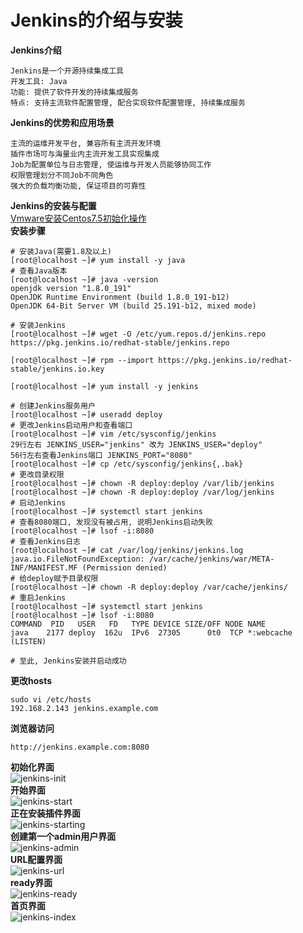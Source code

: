 # Jenkins的介绍与安装
**Jenkins介绍**
```
Jenkins是一个开源持续集成工具
开发工具: Java
功能: 提供了软件开发的持续集成服务
特点: 支持主流软件配置管理, 配合实现软件配置管理, 持续集成服务
```

**Jenkins的优势和应用场景**
```
主流的运维开发平台, 兼容所有主流开发环境
插件市场可与海量业内主流开发工具实现集成
Job为配置单位与日志管理, 使运维与开发人员能够协同工作
权限管理划分不同Job不同角色
强大的负载均衡功能, 保证项目的可靠性
```

**Jenkins的安装与配置**  
[Vmware安装Centos7.5初始化操作](https://github.com/duiying/note/blob/master/note_018)  
**安装步骤**
```
# 安装Java(需要1.8及以上)
[root@localhost ~]# yum install -y java
# 查看Java版本
[root@localhost ~]# java -version
openjdk version "1.8.0_191"
OpenJDK Runtime Environment (build 1.8.0_191-b12)
OpenJDK 64-Bit Server VM (build 25.191-b12, mixed mode)

# 安装Jenkins
[root@localhost ~]# wget -O /etc/yum.repos.d/jenkins.repo https://pkg.jenkins.io/redhat-stable/jenkins.repo

[root@localhost ~]# rpm --import https://pkg.jenkins.io/redhat-stable/jenkins.io.key

[root@localhost ~]# yum install -y jenkins

# 创建Jenkins服务用户
[root@localhost ~]# useradd deploy
# 更改Jenkins启动用户和查看端口
[root@localhost ~]# vim /etc/sysconfig/jenkins
29行左右 JENKINS_USER="jenkins" 改为 JENKINS_USER="deploy"
56行左右查看Jenkins端口 JENKINS_PORT="8080"
[root@localhost ~]# cp /etc/sysconfig/jenkins{,.bak}
# 更改目录权限
[root@localhost ~]# chown -R deploy:deploy /var/lib/jenkins
[root@localhost ~]# chown -R deploy:deploy /var/log/jenkins
# 启动Jenkins
[root@localhost ~]# systemctl start jenkins
# 查看8080端口, 发现没有被占用, 说明Jenkins启动失败
[root@localhost ~]# lsof -i:8080
# 查看Jenkins日志
[root@localhost ~]# cat /var/log/jenkins/jenkins.log
java.io.FileNotFoundException: /var/cache/jenkins/war/META-INF/MANIFEST.MF (Permission denied)
# 给deploy赋予目录权限
[root@localhost ~]# chown -R deploy:deploy /var/cache/jenkins/
# 重启Jenkins
[root@localhost ~]# systemctl start jenkins
[root@localhost ~]# lsof -i:8080
COMMAND  PID   USER   FD   TYPE DEVICE SIZE/OFF NODE NAME
java    2177 deploy  162u  IPv6  27305      0t0  TCP *:webcache (LISTEN)

# 至此, Jenkins安装并启动成功
```

**更改hosts**  
```
sudo vi /etc/hosts
192.168.2.143 jenkins.example.com
```
**浏览器访问**  
```
http://jenkins.example.com:8080
```

**初始化界面**  
![jenkins-init](https://raw.githubusercontent.com/duiying/note/master/img/jenkins-init.png)  
**开始界面**  
![jenkins-start](https://raw.githubusercontent.com/duiying/note/master/img/jenkins-start.png)  
**正在安装插件界面**  
![jenkins-starting](https://raw.githubusercontent.com/duiying/note/master/img/jenkins-starting.png)  
**创建第一个admin用户界面**  
![jenkins-admin](https://raw.githubusercontent.com/duiying/note/master/img/jenkins-admin.png)  
**URL配置界面**  
![jenkins-url](https://raw.githubusercontent.com/duiying/note/master/img/jenkins-url.png)  
**ready界面**  
![jenkins-ready](https://raw.githubusercontent.com/duiying/note/master/img/jenkins-ready.png)  
**首页界面**  
![jenkins-index](https://raw.githubusercontent.com/duiying/note/master/img/jenkins-index.png)  
